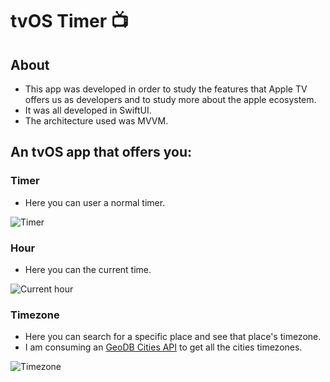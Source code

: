 # tvOS Timer 📺

## About

- This app was developed in order to study the features that Apple TV offers us as developers and to study more about the apple ecosystem.
- It was all developed in SwiftUI.
- The architecture used was MVVM.

## An tvOS app that offers you:

### Timer

- Here you can user a normal timer.

![Timer](https://user-images.githubusercontent.com/50143403/170828607-7aafec30-0e77-4931-84d2-0b3285ca4a5d.png)

### Hour

- Here you can the current time.

![Current hour](https://user-images.githubusercontent.com/50143403/170828611-29cd4ca3-eae5-4596-b3ad-b9b122e7528e.png)

### Timezone

- Here you can search for a specific place and see that place's timezone.
- I am consuming an [GeoDB Cities API](https://wirefreethought.github.io/geodb-cities-api-docs/#operation--v1-geo-cities-get) to get all the cities timezones.

![Timezone](https://user-images.githubusercontent.com/50143403/170828621-5cc97308-bf53-4c75-bd9b-f946ff8f8c3f.png)


